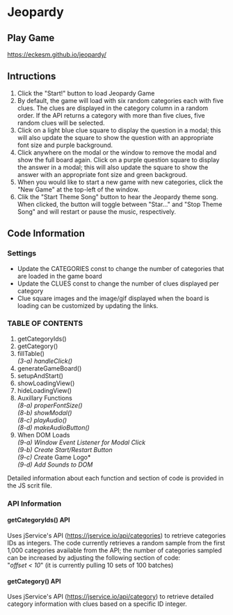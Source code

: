# Jeopardy

## Play Game
https://eckesm.github.io/jeopardy/

## Intructions
1. Click the "Start!" button to load Jeopardy Game
2. By default, the game will load with six random categories each with five clues.  The clues are displayed in the category column in a random order.  If the API returns a category with more than five clues, five random clues will be selected.
3. Click on a light blue clue square to display the question in a modal; this will also update the square to show the question with an appropriate font size and purple background.
4. Click anywhere on the modal or the window to remove the modal and show the full board again.  Click on a purple question square to display the answer in a modal; this will also update the square to show the answer with an appropriate font size and green backgroud.
5. When you would like to start a new game with new categories, click the "New Game" at the top-left of the window.
6. Clik the "Start Theme Song" button to hear the Jeopardy theme song.  When clicked, the button will toggle between "Star..." and "Stop Theme Song" and will restart or pause the music, respectively.  

## Code Information

### **Settings**
- Update the CATEGORIES const to change the number of categories that are loaded in the game board
- Update the CLUES const to change the number of clues displayed per category
- Clue square images and the image/gif displayed when the board is loading can be customized by updating the links.  

### **TABLE OF CONTENTS**
 1. getCategoryIds()
 2. getCategory()
 3. fillTable()  
 *(3-a) handleClick()*
 4. generateGameBoard()
 5. setupAndStart()
 6. showLoadingView()
 7. hideLoadingView()
 8. Auxillary Functions  
 *(8-a) properFontSize()*  
 *(8-b) showModal()*  
 *(8-c) playAudio()*  
 *(8-d) makeAudioButton()*
 9. When DOM Loads  
 *(9-a) Window Event Listener for Modal Click*  
 *(9-b) Create Start/Restart Button*  
 *(9-c) Cre*ate Game Logo*  
 *(9-d) Add Sounds to DOM*  

Detailed information about each function and section of code is provided in the JS scrit file.

### **API Information**
#### **getCategoryIds() API**
Uses jService's API  (https://jservice.io/api/categories) to retrieve categories IDs as integers.  The code currently retrieves a random sample from the first 1,000 categories available from the API; the number of categories sampled can be increased by adjusting the following section of code:  
"*offset < 10*" (it is currently pulling 10 sets of 100 batches)  

#### **getCategory() API**
Uses jService's API (https://jservice.io/api/category) to retrieve detailed category information with clues based on a specific ID integer.